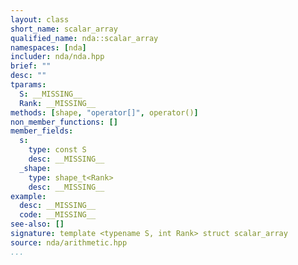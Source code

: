 ```yaml
---
layout: class
short_name: scalar_array
qualified_name: nda::scalar_array
namespaces: [nda]
includer: nda/nda.hpp
brief: ""
desc: ""
tparams:
  S: __MISSING__
  Rank: __MISSING__
methods: [shape, "operator[]", operator()]
non_member_functions: []
member_fields:
  s:
    type: const S
    desc: __MISSING__
  _shape:
    type: shape_t<Rank>
    desc: __MISSING__
example:
  desc: __MISSING__
  code: __MISSING__
see-also: []
signature: template <typename S, int Rank> struct scalar_array
source: nda/arithmetic.hpp
...
```

